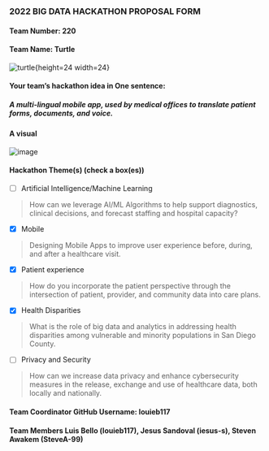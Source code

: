 ### 2022 BIG DATA HACKATHON PROPOSAL FORM

#### Team Number: 220  

#### Team Name: Turtle    
![turtle](https://user-images.githubusercontent.com/23516216/195511513-eacb62a6-82a2-49e9-9206-1d0b42023358.png){height=24 width=24}

  
#### Your team’s hackathon idea in One sentence:
##### A multi-lingual mobile app, used by medical offices to translate patient forms, documents, and voice.   


#### A visual
![image](https://user-images.githubusercontent.com/84649546/194731156-5298cbe4-0685-46b7-8fda-08c7b8af95b9.png)




#### Hackathon Theme(s) (check a box(es))
- [ ] Artificial Intelligence/Machine Learning 
> How can we leverage AI/ML Algorithms to help support diagnostics, clinical decisions, and forecast staffing and hospital capacity?
- [X] Mobile
> Designing Mobile Apps to improve user experience before, during, and after a healthcare visit.
- [X] Patient experience
> How do you incorporate the patient perspective through the intersection of patient, provider, and community data into care plans.
- [X] Health Disparities
> What is the role of big data and analytics in addressing health disparities among vulnerable and minority populations in San Diego County.
- [ ] Privacy and Security
> How can we increase data privacy and enhance cybersecurity measures in the release, exchange and use of healthcare data, both locally and nationally.

#### Team Coordinator GitHub Username: louieb117

#### Team Members Luis Bello (louieb117), Jesus Sandoval (iesus-s), Steven Awakem (SteveA-99) 
